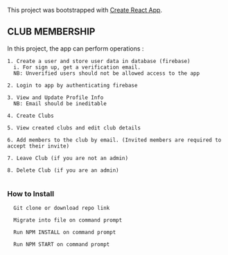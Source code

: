 This project was bootstrapped with [Create React App](https://github.com/facebook/create-react-app).


## CLUB MEMBERSHIP

In this project, the app can perform operations : 

```
1. Create a user and store user data in database (firebase)
  i. For sign up, get a verification email. 
  NB: Unverified users should not be allowed access to the app
  
2. Login to app by authenticating firebase

3. View and Update Profile Info
  NB: Email should be ineditable

4. Create Clubs 

5. View created clubs and edit club details 

6. Add members to the club by email. (Invited members are required to accept their invite)

7. Leave Club (if you are not an admin)

8. Delete Club (if you are an admin)


```

### How to Install 

```
  Git clone or download repo link 
  
  Migrate into file on command prompt 
  
  Run NPM INSTALL on command prompt
  
  Run NPM START on command prompt

```

